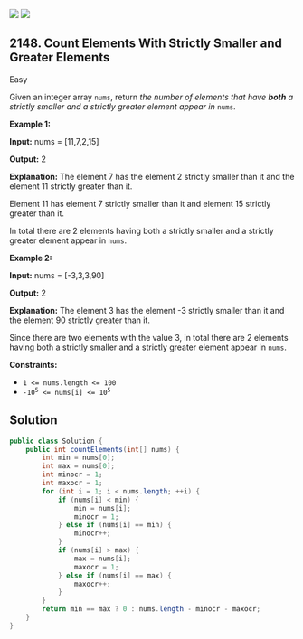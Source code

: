 [![](https://img.shields.io/github/stars/javadev/LeetCode-in-Java?label=Stars&style=flat-square)](https://github.com/javadev/LeetCode-in-Java)
[![](https://img.shields.io/github/forks/javadev/LeetCode-in-Java?label=Fork%20me%20on%20GitHub%20&style=flat-square)](https://github.com/javadev/LeetCode-in-Java/fork)

## 2148\. Count Elements With Strictly Smaller and Greater Elements

Easy

Given an integer array `nums`, return _the number of elements that have **both** a strictly smaller and a strictly greater element appear in_ `nums`.

**Example 1:**

**Input:** nums = [11,7,2,15]

**Output:** 2

**Explanation:** The element 7 has the element 2 strictly smaller than it and the element 11 strictly greater than it. 

Element 11 has element 7 strictly smaller than it and element 15 strictly greater than it. 

In total there are 2 elements having both a strictly smaller and a strictly greater element appear in `nums`.

**Example 2:**

**Input:** nums = [-3,3,3,90]

**Output:** 2

**Explanation:** The element 3 has the element -3 strictly smaller than it and the element 90 strictly greater than it. 

Since there are two elements with the value 3, in total there are 2 elements having both a strictly smaller and a strictly greater element appear in `nums`.

**Constraints:**

*   `1 <= nums.length <= 100`
*   <code>-10<sup>5</sup> <= nums[i] <= 10<sup>5</sup></code>

## Solution

```java
public class Solution {
    public int countElements(int[] nums) {
        int min = nums[0];
        int max = nums[0];
        int minocr = 1;
        int maxocr = 1;
        for (int i = 1; i < nums.length; ++i) {
            if (nums[i] < min) {
                min = nums[i];
                minocr = 1;
            } else if (nums[i] == min) {
                minocr++;
            }
            if (nums[i] > max) {
                max = nums[i];
                maxocr = 1;
            } else if (nums[i] == max) {
                maxocr++;
            }
        }
        return min == max ? 0 : nums.length - minocr - maxocr;
    }
}
```